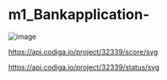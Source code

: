 # m1_Bankapplication-
![image](https://user-images.githubusercontent.com/77101903/161205409-b4368bc5-8a95-45e9-bea8-ab9812cc4ff3.png)

https://api.codiga.io/project/32339/score/svg

https://api.codiga.io/project/32339/status/svg
